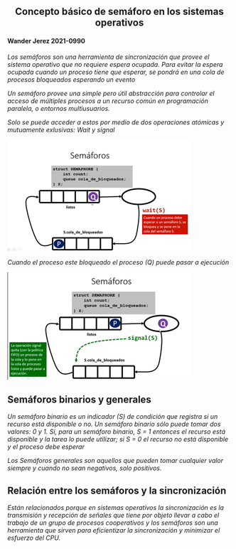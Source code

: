  <center> <h2>Concepto básico de semáforo en los sistemas operativos</h2> </center>
 
#### Wander Jerez 2021-0990 

*Los semáforos son una herramienta de sincronización que provee el sistema operativo que no requiere espera ocupada. Para evitar la espera ocupada cuando un proceso tiene que esperar, se pondrá en una cola de procesos bloqueados esperando un evento*

*Un semáforo provee una simple pero útil abstracción para controlar el acceso de múltiples procesos a un recurso común en programación paralela, o entornos multiusuarios.*

*Solo se puede acceder a estos por medio de dos operaciones atómicas y mutuamente exlusivas: Wait y signal*

![foto1](/imagenes/imagen1.png)

*Cuando el proceso este bloqueado el proceso (Q) puede pasar a ejecución*

![foto2](/imagenes/imagen2.png)

## **Semáforos binarios y generales**

*Un semáforo binario es un indicador (S) de condición que registra si un recurso está disponible o no. Un semáforo binario sólo puede tomar dos valores: 0 y 1. Si, para un semáforo binario, S = 1 entonces el recurso está disponible y la tarea lo puede utilizar; si S = 0 el recurso no está disponible y el proceso debe esperar*

*Los Semáforos generales son aquellos que pueden tomar cualquier valor siempre y cuando no sean negativos, solo positivos.*

## **Relación entre los semáforos y la sincronización**

*Están relacionados porque en sistemas operativos la sincronización es la transmisión y recepción de señales que tiene por objeto llevar a cabo el trabajo de un grupo de procesos cooperativos y los semáforos son una herramienta que sirven para eficientizar la sincronización y minimizar el esfuerzo del CPU.*




